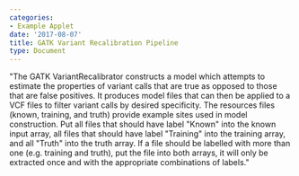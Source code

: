 ```yaml
---
categories:
- Example Applet
date: '2017-08-07'
title: GATK Variant Recalibration Pipeline
type: Document
---
```

"The GATK VariantRecalibrator constructs a model which attempts to estimate the properties of variant calls that are true as opposed to those that are false positives. It produces model files that can then be applied to a VCF files to filter variant calls by desired specificity. The resources files  (known, training, and truth) provide example sites used in model construction. Put all files that should have label "Known" into the known input array, all files that should have label "Training" into the training array, and all "Truth" into the truth array. If a file should be labelled with more than one (e.g. training and truth), put the file into both arrays, it will only be extracted once and with the appropriate combinations of labels."
